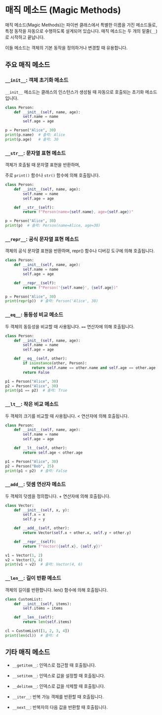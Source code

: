 # 매직 메소드 (Magic Methods)

매직 메소드(Magic Methods)는 파이썬 클래스에서 특별한 이름을 가진 메소드들로, 특정 동작을 자동으로 수행하도록 설계되어 있습니다. 매직 메소드는 두 개의 밑줄(`__`)로 시작하고 끝납니다. 

이들 메소드는 객체의 기본 동작을 정의하거나 변경할 때 유용합니다.

## 주요 매직 메소드

### `__init__`: 객체 초기화 메소드

`__init__` 메소드는 클래스의 인스턴스가 생성될 때 자동으로 호출되는 초기화 메소드입니다.

```python
class Person:
    def __init__(self, name, age):
        self.name = name
        self.age = age

p = Person("Alice", 30)
print(p.name)  # 출력: Alice
print(p.age)   # 출력: 30
```

### `__str__`: 문자열 표현 메소드

객체가 호출될 때 문자열 표현을 반환하며, 

주로 `print()` 함수나 `str()` 함수에 의해 호출됩니다.

```python
class Person:
    def __init__(self, name, age):
        self.name = name
        self.age = age

    def __str__(self):
        return f"Person(name={self.name}, age={self.age})"

p = Person("Alice", 30)
print(p)  # 출력: Person(name=Alice, age=30)
```

### `__repr__`: 공식 문자열 표현 메소드

객체의 공식 문자열 표현을 반환하며, repr() 함수나 디버깅 도구에 의해 호출됩니다.

```python
class Person:
    def __init__(self, name, age):
        self.name = name
        self.age = age

    def __repr__(self):
        return f"Person('{self.name}', {self.age})"

p = Person("Alice", 30)
print(repr(p))  # 출력: Person('Alice', 30)
```

### `__eq__`: 동등성 비교 메소드

두 객체의 동등성을 비교할 때 사용됩니다. `==` 연산자에 의해 호출됩니다.

```python
class Person:
    def __init__(self, name, age):
        self.name = name
        self.age = age

    def __eq__(self, other):
        if isinstance(other, Person):
            return self.name == other.name and self.age == other.age
        return False

p1 = Person("Alice", 30)
p2 = Person("Alice", 30)
print(p1 == p2)  # 출력: True
```

### `__lt__`: 작은 비교 메소드

두 객체의 크기를 비교할 때 사용됩니다. < 연산자에 의해 호출됩니다.

```python
class Person:
    def __init__(self, name, age):
        self.name = name
        self.age = age

    def __lt__(self, other):
        return self.age < other.age

p1 = Person("Alice", 30)
p2 = Person("Bob", 25)
print(p1 < p2)  # 출력: False
```

### `__add__`: 덧셈 연산자 메소드

두 객체의 덧셈을 정의합니다. + 연산자에 의해 호출됩니다.

```python
class Vector:
    def __init__(self, x, y):
        self.x = x
        self.y = y

    def __add__(self, other):
        return Vector(self.x + other.x, self.y + other.y)

    def __repr__(self):
        return f"Vector({self.x}, {self.y})"

v1 = Vector(1, 2)
v2 = Vector(3, 4)
print(v1 + v2)  # 출력: Vector(4, 6)
```

### `__len__`: 길이 반환 메소드

객체의 길이를 반환합니다. len() 함수에 의해 호출됩니다.

```python
class CustomList:
    def __init__(self, items):
        self.items = items

    def __len__(self):
        return len(self.items)

cl = CustomList([1, 2, 3, 4])
print(len(cl))  # 출력: 4
```

## 기타 매직 메소드

- `__getitem__`: 인덱스로 접근할 때 호출됩니다.

- `__setitem__`: 인덱스로 값을 설정할 때 호출됩니다.

- `__delitem__`: 인덱스로 값을 삭제할 때 호출됩니다.

- `__iter__`: 반복 가능 객체를 반환할 때 호출됩니다.

- `__next__`: 반복자의 다음 값을 반환할 때 호출됩니다.
